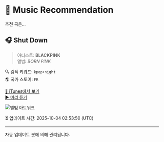 
# 🎵 Music Recommendation

추천 곡은...

## 🎧 Shut Down  
> 아티스트: **BLACKPINK**  
> 앨범: _BORN PINK_  

🔍 검색 키워드: `kpop+night`  
🌎 국가 스토어: `FR`

[🔗 iTunes에서 보기](https://music.apple.com/fr/album/shut-down/1644440668?i=1644440674&uo=4)  
[▶️ 미리 듣기](https://audio-ssl.itunes.apple.com/itunes-assets/AudioPreview112/v4/05/73/fa/0573facb-fe0b-6140-d138-a06b369e361f/mzaf_10208397920911583709.plus.aac.p.m4a)

![앨범 아트워크](https://is1-ssl.mzstatic.com/image/thumb/Music112/v4/94/b6/96/94b696c4-63be-8196-cae6-1f81be0a4cbe/22UM1IM01017.rgb.jpg/100x100bb.jpg)

⏳ 업데이트 시간: 2025-10-04 02:53:50 (UTC)

---
자동 업데이트 봇에 의해 관리됩니다.
